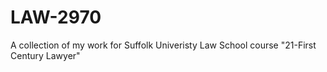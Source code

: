 # LAW-2970
A collection of my work for Suffolk Univeristy Law School course "21-First Century Lawyer"
